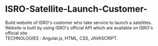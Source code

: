 # ISRO-Satellite-Launch-Customer-
Build website of ISRO's customer who take service to launch a satellites. <br> Website is built by using ISRO's official API which are available on ISRO's official site. 
<br> TECHNOLOGIES : Angular.js, HTML, CSS, JAVASCRIPT.
